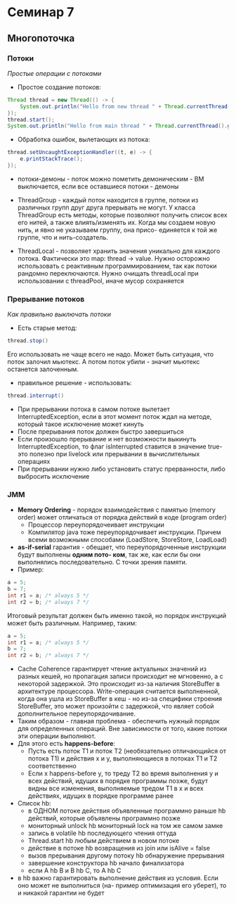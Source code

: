 # Семинар 7

## Многопоточка

### Потоки

*Простые операции с потоками*

* Простое создание потоков:

```java
Thread thread = new Thread(() -> {
    System.out.println("Hello from new thread " + Thread.currentThread().getName());
});
thread.start();
System.out.println("Hello from main thread " + Thread.currentThread().getName());
```

* Обработка ошибок, вылетающих из потока:

```java
thread.setUncaughtExceptionHandler((t, e) -> {
    e.printStackTrace();
});
```

* потоки-демоны - поток можно пометить демоническим - ВМ выключается, если все оставшиеся потоки - демоны

* ThreadGroup - каждый поток находится в группе, потоки из различных групп друг друга прерывать не могут. У класса ThreadGroup есть методы, которые позволяют получить список всех его нитей, а
также влиять/изменять их. Когда мы создаем новую нить, и явно не указываем группу, она присо-
единяется к той же группе, что и нить-создатель.

* ThreadLocal - позволяет хранить значения уникально для каждого потока. Фактически это map:
thread -> value. Нужно осторожно использовать с реактивным программированием, так как потоки
рандомно переключаются. Нужно очищать threadLocal при использовании с threadPool, иначе мусор
сохраняется

### Прерывание потоков

*Как правильно выключать потоки*

* Есть старые метод:

```java
thread.stop()
```

Его использовать не чаще всего не надо. Может быть ситуация, что поток залочил мьютекс. А потом поток убили - значит мьютекс останется залоченным.

* правильное решение - использовать:

```java
thread.interrupt()
```

* При прерывании потока в самом потоке вылетает InterruptedException, если в этот момент поток
ждал на методе, который такое исключение может кинуть
* После прерывания поток должен быстро завершиться
* Если произошло прерывание и нет возможности выкинуть InterruptedException, то флаг isInterrupted ставится в значение true- это полезно при livelock или прерывании
в вычислительных операциях
* При прерывании нужно либо установить статус прерванности, либо выбросить исключение

### JMM

* **Memory Ordering** - порядок взаимодействия с памятью (memory order) может отличаться от порядка
действий в коде (program order)
  * Процессор переупорядочеивает инструкции
  * Компилятор java тоже переупорядочивает инструкции. Причем всеми возможными способами (LoadStore, StoreStore, LoadLoad)
* **as-if-serial** гарантия - обещает, что переупорядоченные инструкции будут выполнены **одним пото-
ком**, так же, как если бы они выполнялись последовательно. С точки зрения памяти.
* Пример:

```java
a = 5;
b = 7;
int r1 = a; /* always 5 */
int r2 = b; /* always 7 */
```

Итоговый результат должен быть именно такой, но порядок инструкций может быть различным. Например, таким:

```java
a = 5;
int r1 = a; /* always 5 */
b = 7;
int r2 = b; /* always 7 */
```

* Cache Coherence гарантирует чтение актуальных значений из разных кешей, но пропагация записи
происходит не мгновенно, а с некоторой задержкой. Это происходит из-за наличия StoreBuffer в архитектуре процессора. Write-операция считается выполненной, когда она ушла из StoreBuffer в кеш - но из-за специфики строения StoreBuffer, это может произойти с задержкой, что являет собой дополнительное переупорядочивание.
* Таким образом - главная проблема - обеспечить нужный порядок для определенных операций. Вне зависимости от того, какие потоки эти операции выполняют.
* Для этого есть **happens-before**:
  * Пусть есть поток T1 и поток T2 (необязательно отличающийся от потока T1) и действия x и y, выполняющиеся в потоках T1 и T2 соответственно
  * Если x happens-before y, то треду T2 во время выполнения y и всех действий, идущих в порядке программы позже, будут видны все изменения, выполняемые тредом T1 в x и всех действиях, идущих в порядке программе ранее
* Список hb:
  * в ОДНОМ потоке действия объявленные программно раньше hb действий, которые объявлены программно позже
  * мониторный unlock hb мониторный lock на том же самом замке
  * запись в volatile hb последующего чтения оттуда
  * Thread.start hb любым действием в новом потоке
  * действие в потоке hb возвращения из join или isAlive = false
  * вызов прерывания другому потоку hb обнаружение прерывания
  * завершение конструктора hb начало финализатора
  * если A hb B и B hb C, то A hb C
* в hb важно гарантировать выполнение действия из условия. Если оно может не выполниться (на-
пример оптимизация его уберет), то и никакой гарантии не будет
  


